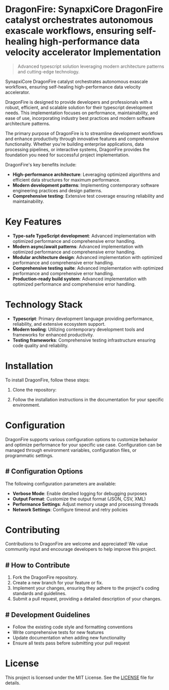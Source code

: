 <!-- fallback_DragonFire_20250805190552_51204 -->

# DragonFire: SynapxiCore DragonFire catalyst orchestrates autonomous exascale workflows, ensuring self-healing high-performance data velocity accelerator Implementation
> Advanced typescript solution leveraging modern architecture patterns and cutting-edge technology.

SynapxiCore DragonFire catalyst orchestrates autonomous exascale workflows, ensuring self-healing high-performance data velocity accelerator.

DragonFire is designed to provide developers and professionals with a robust, efficient, and scalable solution for their typescript development needs. This implementation focuses on performance, maintainability, and ease of use, incorporating industry best practices and modern software architecture patterns.

The primary purpose of DragonFire is to streamline development workflows and enhance productivity through innovative features and comprehensive functionality. Whether you're building enterprise applications, data processing pipelines, or interactive systems, DragonFire provides the foundation you need for successful project implementation.

DragonFire's key benefits include:

* **High-performance architecture**: Leveraging optimized algorithms and efficient data structures for maximum performance.
* **Modern development patterns**: Implementing contemporary software engineering practices and design patterns.
* **Comprehensive testing**: Extensive test coverage ensuring reliability and maintainability.

# Key Features

* **Type-safe TypeScript development**: Advanced implementation with optimized performance and comprehensive error handling.
* **Modern async/await patterns**: Advanced implementation with optimized performance and comprehensive error handling.
* **Modular architecture design**: Advanced implementation with optimized performance and comprehensive error handling.
* **Comprehensive testing suite**: Advanced implementation with optimized performance and comprehensive error handling.
* **Production-ready build system**: Advanced implementation with optimized performance and comprehensive error handling.

# Technology Stack

* **Typescript**: Primary development language providing performance, reliability, and extensive ecosystem support.
* **Modern tooling**: Utilizing contemporary development tools and frameworks for enhanced productivity.
* **Testing frameworks**: Comprehensive testing infrastructure ensuring code quality and reliability.

# Installation

To install DragonFire, follow these steps:

1. Clone the repository:


2. Follow the installation instructions in the documentation for your specific environment.

# Configuration

DragonFire supports various configuration options to customize behavior and optimize performance for your specific use case. Configuration can be managed through environment variables, configuration files, or programmatic settings.

## # Configuration Options

The following configuration parameters are available:

* **Verbose Mode**: Enable detailed logging for debugging purposes
* **Output Format**: Customize the output format (JSON, CSV, XML)
* **Performance Settings**: Adjust memory usage and processing threads
* **Network Settings**: Configure timeout and retry policies

# Contributing

Contributions to DragonFire are welcome and appreciated! We value community input and encourage developers to help improve this project.

## # How to Contribute

1. Fork the DragonFire repository.
2. Create a new branch for your feature or fix.
3. Implement your changes, ensuring they adhere to the project's coding standards and guidelines.
4. Submit a pull request, providing a detailed description of your changes.

## # Development Guidelines

* Follow the existing code style and formatting conventions
* Write comprehensive tests for new features
* Update documentation when adding new functionality
* Ensure all tests pass before submitting your pull request

# License

This project is licensed under the MIT License. See the [LICENSE](https://github.com/QOZU/DragonFire/blob/main/LICENSE) file for details.
